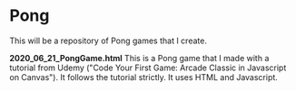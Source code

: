 # Pong
This will be a repository of Pong games that I create.

**2020_06_21_PongGame.html** This is a Pong game that I made with a tutorial from Udemy ("Code Your First Game: Arcade Classic in Javascript on Canvas"). It follows the tutorial strictly. It uses HTML and Javascript.
